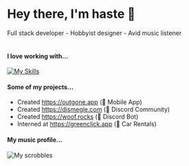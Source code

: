 # Hey there, I'm haste 🎪
Full stack developer - Hobbyist designer - Avid music listener <br> 
<br>
#### I love working with...
[![My Skills](https://skillicons.dev/icons?i=js,go,react,nextjs,mongodb,redis,aws,html,css,figma,ps,raspberrypi,linux)](https://skillicons.dev)

#### Some of my projects...
- Created https://outgone.app (📱 Mobile App)
- Created https://dismegle.com (💬 Discord Community)
- Created https://woof.rocks (🤖 Discord Bot)
- Interned at https://greenclick.app (🚗 Car Rentals)

#### My music profile...
![My scrobbles](https://lastfm-recently-played.vercel.app/api?user=hhaste&loved=true)
